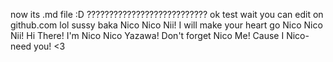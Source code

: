 now its .md file :D
???????????????????????????
ok
test
wait you can edit on github.com lol
sussy baka
Nico Nico Nii!
I will make your heart go Nico Nico Nii!
Hi There!
I'm Nico Nico Yazawa!
Don't forget Nico Me!
Cause I Nico-need you!
<3
